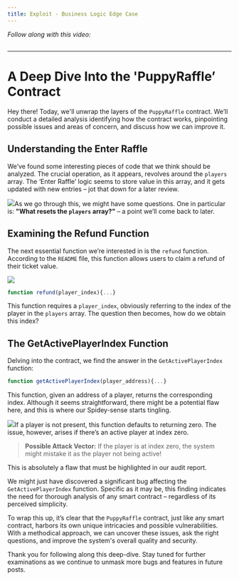 ```yaml
---
title: Exploit - Business Logic Edge Case
---
```


_Follow along with this video:_

## 

---

# A Deep Dive Into the 'PuppyRaffle’ Contract

Hey there! Today, we'll unwrap the layers of the `PuppyRaffle` contract. We’ll conduct a detailed analysis identifying how the contract works, pinpointing possible issues and areas of concern, and discuss how we can improve it.

## Understanding the Enter Raffle

We’ve found some interesting pieces of code that we think should be analyzed. The crucial operation, as it appears, revolves around the `players` array. The ‘Enter Raffle’ logic seems to store value in this array, and it gets updated with new entries – jot that down for a later review.

![](https://cdn.videotap.com/UXaQJF1HNUDQ9qWrwwvD-21.57.png)As we go through this, we might have some questions. One in particular is: **"What resets the `players` array?"** – a point we’ll come back to later.

## Examining the Refund Function

The next essential function we’re interested in is the `refund` function. According to the `README` file, this function allows users to claim a refund of their ticket value.

![](https://cdn.videotap.com/pdFQ3caBtnyX6H3J3nNf-43.14.png)

```js
function refund(player_index){...}
```

This function requires a `player_index`, obviously referring to the index of the player in the `players` array. The question then becomes, how do we obtain this index?

## The GetActivePlayerIndex Function

Delving into the contract, we find the answer in the `GetActivePlayerIndex` function:

```js
function getActivePlayerIndex(player_address){...}
```

This function, given an address of a player, returns the corresponding index. Although it seems straightforward, there might be a potential flaw here, and this is where our Spidey-sense starts tingling.

![](https://cdn.videotap.com/pqfJnRhCJl6hQKNlJck4-102.46.png)If a player is not present, this function defaults to returning zero. The issue, however, arises if there’s an active player at index zero.

> **Possible Attack Vector:** If the player is at index zero, the system might mistake it as the player not being active!

This is absolutely a flaw that must be highlighted in our audit report.

We might just have discovered a significant bug affecting the `GetActivePlayerIndex` function. Specific as it may be, this finding indicates the need for thorough analysis of any smart contract – regardless of its perceived simplicity.

To wrap this up, it’s clear that the `PuppyRaffle` contract, just like any smart contract, harbors its own unique intricacies and possible vulnerabilities. With a methodical approach, we can uncover these issues, ask the right questions, and improve the system's overall quality and security.

Thank you for following along this deep-dive. Stay tuned for further examinations as we continue to unmask more bugs and features in future posts.
